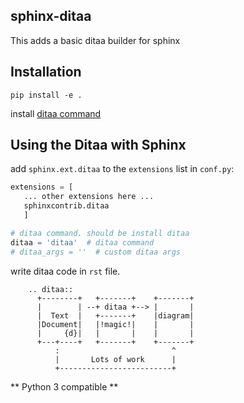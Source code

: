 sphinx-ditaa
--------------------------------

This adds a basic ditaa builder for sphinx

## Installation
```shell
pip install -e .
```

install [ditaa command](http://ditaa.sourceforge.net/)

## Using the Ditaa with Sphinx

add `sphinx.ext.ditaa` to the `extensions` list in `conf.py`:

```python
extensions = [
   ... other extensions here ...
   sphinxcontrib.ditaa
   ]

# ditaa command. should be install ditaa
ditaa = 'ditaa'  # ditaa command
# ditaa_args = ''  # custom ditaa args
```

write ditaa code in `rst` file.


```
    .. ditaa::
      +--------+   +-------+    +-------+
      |        | --+ ditaa +--> |       |
      |  Text  |   +-------+    |diagram|
      |Document|   |!magic!|    |       |
      |     {d}|   |       |    |       |
      +---+----+   +-------+    +-------+
          :                         ^
          |       Lots of work      |
          +-------------------------+
```

** Python 3 compatible **


